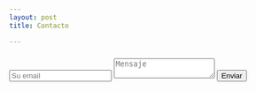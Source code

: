 ```yaml
---
layout: post
title: Contacto

---
```

<h3 align="center"></h3>

<div class="form-group">

<form method="POST" action="https://formspree.io/danieladeritogmail.com">
  <input class="subscribe-email" name="email" placeholder="Su email" type="email">
  <textarea name="message" placeholder="Mensaje"></textarea>
  <button type="submit">Enviar</button>
</form>
</div>
